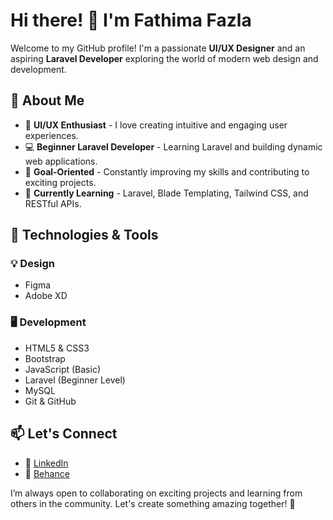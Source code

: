 # Hi there! 👋 I'm Fathima Fazla

Welcome to my GitHub profile! I'm a passionate **UI/UX Designer** and an aspiring **Laravel Developer** exploring the world of modern web design and development.

## 🚀 About Me
- 🎨 **UI/UX Enthusiast** - I love creating intuitive and engaging user experiences.
- 💻 **Beginner Laravel Developer** - Learning Laravel and building dynamic web applications.
- 🎯 **Goal-Oriented** - Constantly improving my skills and contributing to exciting projects.
- 🌱 **Currently Learning** - Laravel, Blade Templating, Tailwind CSS, and RESTful APIs.

## 🔧 Technologies & Tools
### 💡 Design
- Figma
- Adobe XD

### 🖥️ Development
- HTML5 & CSS3
- Bootstrap
- JavaScript (Basic)
- Laravel (Beginner Level)
- MySQL
- Git & GitHub

## 📫 Let's Connect
- 💼 [LinkedIn](https://www.linkedin.com/in/fathima-fazla/)  
- 🎨 [Behance](https://www.behance.net/fathimafazla)  

I’m always open to collaborating on exciting projects and learning from others in the community. Let's create something amazing together! 🚀
